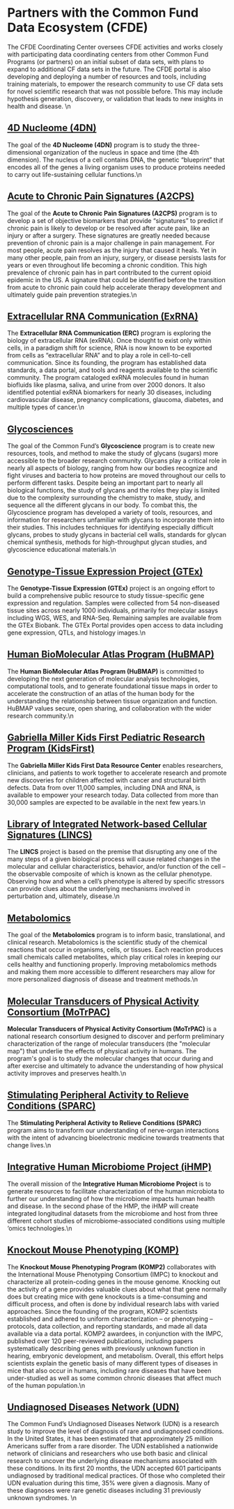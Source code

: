 # Partners with the Common Fund Data Ecosystem (CFDE)

The CFDE Coordinating Center oversees CFDE activities and works closely with participating data coordinating centers from other Common Fund Programs (or partners) on an initial subset of data sets, with plans to expand to additional CF data sets in the future. The CFDE portal is also developing and deploying a number of resources and tools, including training materials, to empower the research community to use CF data sets for novel scientific research that was not possible before. This may include hypothesis generation, discovery, or validation that leads to new insights in health and disease.
\n
## [4D Nucleome (4DN)](https://data.4dnucleome.org/)

The goal of the **4D Nucleome (4DN)** program is to study the three-dimensional organization of the nucleus in space and time (the 4th dimension). The nucleus of a cell contains DNA, the genetic “blueprint” that encodes all of the genes a living organism uses to produce proteins needed to carry out life-sustaining cellular functions.\n
## [Acute to Chronic Pain Signatures (A2CPS)](https://a2cps.org/)

The goal of the **Acute to Chronic Pain Signatures (A2CPS)** program is to develop a set of objective biomarkers that provide “signatures” to predict if chronic pain is likely to develop or be resolved after acute pain, like an injury or after a surgery. These signatures are greatly needed because prevention of chronic pain is a major challenge in pain management. For most people, acute pain resolves as the injury that caused it heals. Yet in many other people, pain from an injury, surgery, or disease persists lasts for years or even throughout life becoming a chronic condition. This high prevalence of chronic pain has in part contributed to the current opioid epidemic in the US. A signature that could be identified before the transition from acute to chronic pain could help accelerate therapy development and ultimately guide pain prevention strategies.\n
## [Extracellular RNA Communication (ExRNA)](https://exrna.org/resources/data/)

The **Extracellular RNA Communication (ERC)** program is exploring the biology of extracellular RNA (exRNA). Once thought to exist only within cells, in a paradigm shift for science, RNA is now known to be exported from cells as “extracellular RNA” and to play a role in cell-to-cell communication. Since its founding, the program has established data standards, a data portal, and tools and reagents available to the scientific community. The program cataloged exRNA molecules found in human biofluids like plasma, saliva, and urine from over 2000 donors. It also identified potential exRNA biomarkers for nearly 30 diseases, including cardiovascular disease, pregnancy complications, glaucoma, diabetes, and multiple types of cancer.\n
## [Glycosciences](https://www.glygen.org/)

The goal of the Common Fund’s **Glycoscience** program is to create new resources, tools, and method to make the study of glycans (sugars) more accessible to the broader research community. Glycans play a critical role in nearly all aspects of biology, ranging from how our bodies recognize and fight viruses and bacteria to how proteins are moved throughout our cells to perform different tasks. Despite being an important part to nearly all biological functions, the study of glycans and the roles they play is limited due to the complexity surrounding the chemistry to make, study, and sequence all the different glycans in our body. To combat this, the Glycoscience program has developed a variety of tools, resources, and information for researchers unfamiliar with glycans to incorporate them into their studies. This includes techniques for identifying especially difficult glycans, probes to study glycans in bacterial cell walls, standards for glycan chemical synthesis, methods for high-throughput glycan studies, and glycoscience educational materials.\n
## [Genotype-Tissue Expression Project (GTEx)](http://www.gtexportal.org/home/)

The **Genotype-Tissue Expression (GTEx)** project is an ongoing effort to build a comprehensive public resource to study tissue-specific gene expression and regulation. Samples were collected from 54 non-diseased tissue sites across nearly 1000 individuals, primarily for molecular assays including WGS, WES, and RNA-Seq. Remaining samples are available from the GTEx Biobank. The GTEx Portal provides open access to data including gene expression, QTLs, and histology images.\n
## [Human BioMolecular Atlas Program (HuBMAP)](https://portal.hubmapconsortium.org/)

The **Human BioMolecular Atlas Program (HuBMAP)** is committed to developing the next generation of molecular analysis technologies, computational tools, and to generate foundational tissue maps in order to accelerate the construction of an atlas of the human body for the understanding the relationship between tissue organization and function. HuBMAP values secure, open sharing, and collaboration with the wider research community.\n
## [Gabriella Miller Kids First Pediatric Research Program (KidsFirst)](https://portal.kidsfirstdrc.org/dashboard)

The **Gabriella Miller Kids First Data Resource Center** enables researchers, clinicians, and patients to work together to accelerate research and promote new discoveries for children affected with cancer and structural birth defects. Data from over 11,000 samples, including DNA and RNA, is available to empower your research today. Data collected from more than 30,000 samples are expected to be available in the next few years.\n
## [Library of Integrated Network-based Cellular Signatures (LINCS)](http://lincsportal.ccs.miami.edu/dcic-portal/)

The **LINCS** project is based on the premise that disrupting any one of the many steps of a given biological process will cause related changes in the molecular and cellular characteristics, behavior, and/or function of the cell – the observable composite of which is known as the cellular phenotype. Observing how and when a cell’s phenotype is altered by specific stressors can provide clues about the underlying mechanisms involved in perturbation and, ultimately, disease.\n
## [Metabolomics](http://www.metabolomicsworkbench.org/)

The goal of the **Metabolomics** program is to inform basic, translational, and clinical research. Metabolomics is the scientific study of the chemical reactions that occur in organisms, cells, or tissues. Each reaction produces small chemicals called metabolites, which play critical roles in keeping our cells healthy and functioning properly. Improving metabolomics methods and making them more accessible to different researchers may allow for more personalized diagnosis of disease and treatment methods.\n
## [Molecular Transducers of Physical Activity Consortium (MoTrPAC)](https://motrpac-data.org/)

**Molecular Transducers of Physical Activity Consortium (MoTrPAC)** is a national research consortium designed to discover and perform preliminary characterization of the range of molecular transducers (the "molecular map") that underlie the effects of physical activity in humans. The program's goal is to study the molecular changes that occur during and after exercise and ultimately to advance the understanding of how physical activity improves and preserves health.\n
## [Stimulating Peripheral Activity to Relieve Conditions (SPARC)](https://sparc.science/)

The **Stimulating Peripheral Activity to Relieve Conditions (SPARC)** program aims to transform our understanding of nerve-organ interactions with the intent of advancing bioelectronic medicine towards treatments that change lives.\n
## [Integrative Human Microbiome Project (iHMP)](https://hmpdacc.org/)

The overall mission of the **Integrative Human Microbiome Project** is to generate resources to facilitate characterization of the human microbiota to further our understanding of how the microbiome impacts human health and disease. In the second phase of the HMP, the iHMP will create integrated longitudinal datasets from the microbiome and host from three different cohort studies of microbiome-associated conditions using multiple ‘omics technologies.\n
## [Knockout Mouse Phenotyping (KOMP)](https://www.mousephenotype.org/understand/the-data/)

The **Knockout Mouse Phenotyping Program (KOMP2)** collaborates with the International Mouse Phenotyping Consortium (IMPC) to knockout and characterize all protein-coding genes in the mouse genome. Knocking out the activity of a gene provides valuable clues about what that gene normally does but creating mice with gene knockouts is a time-consuming and difficult process, and often is done by individual research labs with varied approaches. 
Since the founding of the program, KOMP2 scientists established and adhered to uniform characterization – or phenotyping – protocols, data collection, and reporting standards, and made all data available via a data portal. KOMP2 awardees, in conjunction with the IMPC, published over 120 peer-reviewed publications, including papers systematically describing genes with previously unknown function in hearing, embryonic development, and metabolism. Overall, this effort helps scientists explain the genetic basis of many different types of diseases in mice that also occur in humans, including rare diseases that have been under-studied as well as some common chronic diseases that affect much of the human population.\n
## [Undiagnosed Diseases Network (UDN)](https://undiagnosed.hms.harvard.edu/about-us/)

The Common Fund’s Undiagnosed Diseases Network (UDN) is a research study to improve the level of diagnosis of rare and undiagnosed conditions. In the United States, it has been estimated that approximately 25 million Americans suffer from a rare disorder. The UDN established a nationwide network of clinicians and researchers who use both basic and clinical research to uncover the underlying disease mechanisms associated with these conditions. In its first 20 months, the UDN accepted 601 participants undiagnosed by traditional medical practices. Of those who completed their UDN evaluation during this time, 35% were given a diagnosis. Many of these diagnoses were rare genetic diseases including 31 previously unknown syndromes. \n
